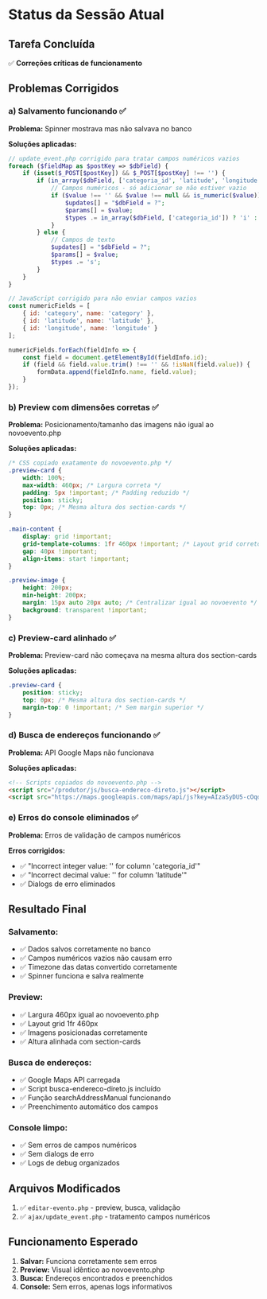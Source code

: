 # Status da Sessão Atual

## Tarefa Concluída
✅ **Correções críticas de funcionamento**

## Problemas Corrigidos

### **a) Salvamento funcionando** ✅
**Problema:** Spinner mostrava mas não salvava no banco

**Soluções aplicadas:**
```php
// update_event.php corrigido para tratar campos numéricos vazios
foreach ($fieldMap as $postKey => $dbField) {
    if (isset($_POST[$postKey]) && $_POST[$postKey] !== '') {
        if (in_array($dbField, ['categoria_id', 'latitude', 'longitude'])) {
            // Campos numéricos - só adicionar se não estiver vazio
            if ($value !== '' && $value !== null && is_numeric($value)) {
                $updates[] = "$dbField = ?";
                $params[] = $value;
                $types .= in_array($dbField, ['categoria_id']) ? 'i' : 'd';
            }
        } else {
            // Campos de texto
            $updates[] = "$dbField = ?";
            $params[] = $value;
            $types .= 's';
        }
    }
}
```

```javascript
// JavaScript corrigido para não enviar campos vazios
const numericFields = [
    { id: 'category', name: 'category' },
    { id: 'latitude', name: 'latitude' },
    { id: 'longitude', name: 'longitude' }
];

numericFields.forEach(fieldInfo => {
    const field = document.getElementById(fieldInfo.id);
    if (field && field.value.trim() !== '' && !isNaN(field.value)) {
        formData.append(fieldInfo.name, field.value);
    }
});
```

### **b) Preview com dimensões corretas** ✅
**Problema:** Posicionamento/tamanho das imagens não igual ao novoevento.php

**Soluções aplicadas:**
```css
/* CSS copiado exatamente do novoevento.php */
.preview-card {
    width: 100%;
    max-width: 460px; /* Largura correta */
    padding: 5px !important; /* Padding reduzido */
    position: sticky;
    top: 0px; /* Mesma altura dos section-cards */
}

.main-content {
    display: grid !important;
    grid-template-columns: 1fr 460px !important; /* Layout grid correto */
    gap: 40px !important;
    align-items: start !important;
}

.preview-image {
    height: 200px;
    min-height: 200px;
    margin: 15px auto 20px auto; /* Centralizar igual ao novoevento */
    background: transparent !important;
}
```

### **c) Preview-card alinhado** ✅
**Problema:** Preview-card não começava na mesma altura dos section-cards

**Soluções aplicadas:**
```css
.preview-card {
    position: sticky;
    top: 0px; /* Mesma altura dos section-cards */
    margin-top: 0 !important; /* Sem margin superior */
}
```

### **d) Busca de endereços funcionando** ✅
**Problema:** API Google Maps não funcionava

**Soluções aplicadas:**
```html
<!-- Scripts copiados do novoevento.php -->
<script src="/produtor/js/busca-endereco-direto.js"></script>
<script src="https://maps.googleapis.com/maps/api/js?key=AIzaSyDU5-cOqdusZMBI5pqbsLihQVKEI0fEO9o&libraries=places&callback=initMap"></script>
```

### **e) Erros do console eliminados** ✅
**Problema:** Erros de validação de campos numéricos

**Erros corrigidos:**
- ✅ "Incorrect integer value: '' for column 'categoria_id'"
- ✅ "Incorrect decimal value: '' for column 'latitude'"
- ✅ Dialogs de erro eliminados

## Resultado Final

### **Salvamento:**
- ✅ Dados salvos corretamente no banco
- ✅ Campos numéricos vazios não causam erro
- ✅ Timezone das datas convertido corretamente
- ✅ Spinner funciona e salva realmente

### **Preview:**
- ✅ Largura 460px igual ao novoevento.php
- ✅ Layout grid 1fr 460px
- ✅ Imagens posicionadas corretamente
- ✅ Altura alinhada com section-cards

### **Busca de endereços:**
- ✅ Google Maps API carregada
- ✅ Script busca-endereco-direto.js incluído
- ✅ Função searchAddressManual funcionando
- ✅ Preenchimento automático dos campos

### **Console limpo:**
- ✅ Sem erros de campos numéricos
- ✅ Sem dialogs de erro
- ✅ Logs de debug organizados

## Arquivos Modificados
1. ✅ `editar-evento.php` - preview, busca, validação
2. ✅ `ajax/update_event.php` - tratamento campos numéricos

## Funcionamento Esperado
1. **Salvar:** Funciona corretamente sem erros
2. **Preview:** Visual idêntico ao novoevento.php
3. **Busca:** Endereços encontrados e preenchidos
4. **Console:** Sem erros, apenas logs informativos